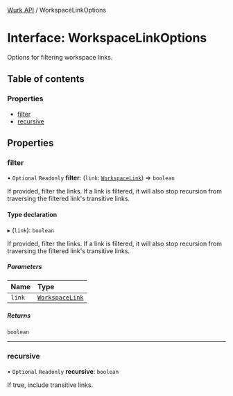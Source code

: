 [Wurk API](../README.md) / WorkspaceLinkOptions

# Interface: WorkspaceLinkOptions

Options for filtering workspace links.

## Table of contents

### Properties

- [filter](WorkspaceLinkOptions.md#filter)
- [recursive](WorkspaceLinkOptions.md#recursive)

## Properties

### filter

• `Optional` `Readonly` **filter**: (`link`: [`WorkspaceLink`](WorkspaceLink.md)) => `boolean`

If provided, filter the links. If a link is filtered, it will also stop
recursion from traversing the filtered link's transitive links.

#### Type declaration

▸ (`link`): `boolean`

If provided, filter the links. If a link is filtered, it will also stop
recursion from traversing the filtered link's transitive links.

##### Parameters

| Name | Type |
| :------ | :------ |
| `link` | [`WorkspaceLink`](WorkspaceLink.md) |

##### Returns

`boolean`

___

### recursive

• `Optional` `Readonly` **recursive**: `boolean`

If true, include transitive links.
